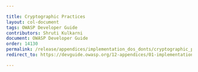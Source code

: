 ```yaml
---

title: Cryptographic Practices
layout: col-document
tags: OWASP Developer Guide
contributors: Shruti Kulkarni
document: OWASP Developer Guide
order: 14130
permalink: /release/appendices/implementation_dos_donts/cryptographic_practices/
redirect_to: https://devguide.owasp.org/12-appendices/01-implementation-dos-donts/03-cryptographic-practices/

---
```

